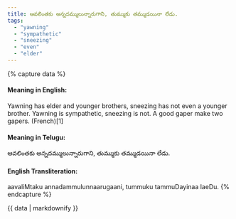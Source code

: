 ```yaml
---
title: ఆవలింతకు అన్నదమ్ములున్నారుగాని, తుమ్ముకు తమ్ముడయినా లేడు.
tags:
  - "yawning"
  - "sympathetic"
  - "sneezing"
  - "even"
  - "elder"
---
```


{% capture data %}
#### Meaning in English:
Yawning has elder and younger brothers, sneezing has not even a younger brother.
Yawning is sympathetic, sneezing is not.
A good gaper make two gapers. (French)[1]

#### Meaning in Telugu:
ఆవలింతకు అన్నదమ్ములున్నారుగాని, తుమ్ముకు తమ్ముడయినా లేడు.

#### English Transliteration:
aavaliMtaku annadammulunnaarugaani, tummuku tammuDayinaa laeDu.
{% endcapture %}

{{ data | markdownify }}

